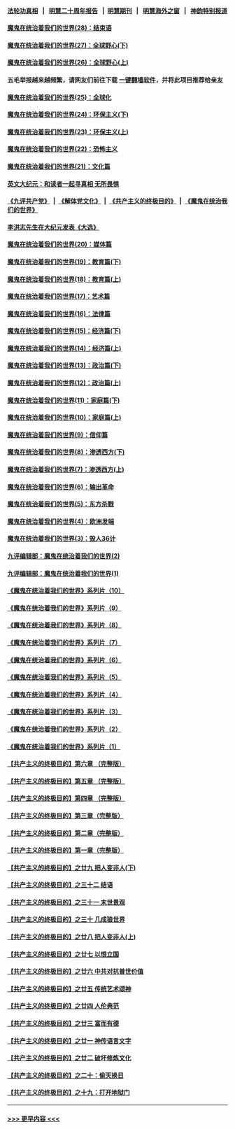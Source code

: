 #### [法轮功真相](https://github.com/gfw-breaker/truth/blob/master/README.md?t=0) &nbsp;&nbsp;|&nbsp;&nbsp; [明慧二十周年报告](https://github.com/gfw-breaker/mh-reports/blob/master/README.md?t=0) &nbsp;&nbsp;|&nbsp;&nbsp;[明慧期刊](https://github.com/gfw-breaker/mh-qikan) &nbsp;&nbsp;|&nbsp;&nbsp; [明慧海外之窗](https://github.com/gfw-breaker/mh-news/blob/master/README.md?t=0) &nbsp;&nbsp;|&nbsp;&nbsp; [神韵特别报道](https://github.com/gfw-breaker/mh-news/blob/master/shenyun.md?t=0)
#### [魔鬼在统治着我们的世界(28)：结束语](../pages/nsc422/n10936246.md?t=07132351) 
#### [魔鬼在统治着我们的世界(27)：全球野心(下)](../pages/nsc422/n10928319.md?t=07132351) 
#### [魔鬼在统治着我们的世界(26)：全球野心(上)](../pages/nsc422/n10900318.md?t=07132351) 
#### 五毛举报越来越频繁，请网友们前往下载 [一键翻墙软件](https://github.com/gfw-breaker/ssr-accounts)，并将此项目推荐给亲友
#### [魔鬼在统治着我们的世界(25)：全球化](../pages/nsc422/n10788205.md?t=07132351) 
#### [魔鬼在统治着我们的世界(24)：环保主义(下)](../pages/nsc422/n10695307.md?t=07132351) 
#### [魔鬼在统治着我们的世界(23)：环保主义(上)](../pages/nsc422/n10688613.md?t=07132351) 
#### [魔鬼在统治着我们的世界(22)：恐怖主义](../pages/nsc422/n10614727.md?t=07132351) 
#### [魔鬼在统治着我们的世界(21)：文化篇](../pages/nsc422/n10597706.md?t=07132351) 
#### [英文大纪元：和读者一起寻真相 无所畏惧](../pages/nsc422/n12542027.md?t=07132351) 
#### [《九评共产党》](https://github.com/begood0513/9ping.md/blob/master/README.md) &nbsp;|&nbsp; [《解体党文化》](../../../../jtdwh.md/blob/master/README.md)  &nbsp;|&nbsp; [《共产主义的终极目的》](../../../../gczydzjmd.md/blob/master/README.md) &nbsp;|&nbsp; [《魔鬼在统治我们的世界》](../../../../mgztzwmdsj.md/blob/master/README.md) 
#### [李洪志先生在大纪元发表《大选》](../pages/nsc422/n12534746.md?t=07132351) 
#### [魔鬼在统治着我们的世界(20)：媒体篇](../pages/nsc422/n10586579.md?t=07132351) 
#### [魔鬼在统治着我们的世界(19)：教育篇(下)](../pages/nsc422/n10564808.md?t=07132351) 
#### [魔鬼在统治着我们的世界(18)：教育篇(上)](../pages/nsc422/n10526970.md?t=07132351) 
#### [魔鬼在统治着我们的世界(17)：艺术篇](../pages/nsc422/n10499093.md?t=07132351) 
#### [魔鬼在统治着我们的世界(16)：法律篇](../pages/nsc422/n10485969.md?t=07132351) 
#### [魔鬼在统治着我们的世界(15)：经济篇(下)](../pages/nsc422/n10469975.md?t=07132351) 
#### [魔鬼在统治着我们的世界(14)：经济篇(上)](../pages/nsc422/n10457370.md?t=07132351) 
#### [魔鬼在统治着我们的世界(13)：政治篇(下)](../pages/nsc422/n10448270.md?t=07132351) 
#### [魔鬼在统治着我们的世界(12)：政治篇(上)](../pages/nsc422/n10444576.md?t=07132351) 
#### [魔鬼在统治着我们的世界(11)：家庭篇(下)](../pages/nsc422/n10440961.md?t=07132351) 
#### [魔鬼在统治着我们的世界(10)：家庭篇(上)](../pages/nsc422/n10435448.md?t=07132351) 
#### [魔鬼在统治着我们的世界(9)：信仰篇](../pages/nsc422/n10432159.md?t=07132351) 
#### [魔鬼在统治着我们的世界(8)：渗透西方(下)](../pages/nsc422/n10429603.md?t=07132351) 
#### [魔鬼在统治着我们的世界(7)：渗透西方(上)](../pages/nsc422/n10426013.md?t=07132351) 
#### [魔鬼在统治着我们的世界(6)：输出革命](../pages/nsc422/n10421536.md?t=07132351) 
#### [魔鬼在统治着我们的世界(5)：东方杀戮](../pages/nsc422/n10417707.md?t=07132351) 
#### [魔鬼在统治着我们的世界(4)：欧洲发端](../pages/nsc422/n10414890.md?t=07132351) 
#### [魔鬼在统治着我们的世界(3)：毁人36计](../pages/nsc422/n10411583.md?t=07132351) 
#### [九评编辑部：魔鬼在统治着我们的世界(2)](../pages/nsc422/n10410036.md?t=07132351) 
#### [九评编辑部：魔鬼在统治着我们的世界(1)](../pages/nsc422/n10406825.md?t=07132351) 
#### [《魔鬼在统治着我们的世界》系列片（10）](../pages/nsc422/n12292670.md?t=07132351) 
#### [《魔鬼在统治着我们的世界》系列片（9）](../pages/nsc422/n12290859.md?t=07132351) 
#### [《魔鬼在统治着我们的世界》系列片（8）](../pages/nsc422/n12287445.md?t=07132351) 
#### [《魔鬼在统治着我们的世界》系列片（7）](../pages/nsc422/n12283425.md?t=07132351) 
#### [《魔鬼在统治着我们的世界》系列片（6）](../pages/nsc422/n12282314.md?t=07132351) 
#### [《魔鬼在统治着我们的世界》系列片（5）](../pages/nsc422/n12281419.md?t=07132351) 
#### [《魔鬼在统治着我们的世界》系列片（4）](../pages/nsc422/n12274024.md?t=07132351) 
#### [《魔鬼在统治着我们的世界》系列片（3）](../pages/nsc422/n12271322.md?t=07132351) 
#### [《魔鬼在统治着我们的世界》系列片（2）](../pages/nsc422/n12269049.md?t=07132351) 
#### [《魔鬼在统治着我们的世界》系列片（1）](../pages/nsc422/n12267575.md?t=07132351) 
#### [【共产主义的终极目的】第六章 （完整版）](../pages/nsc422/n11428913.md?t=07132351) 
#### [【共产主义的终极目的】第五章 （完整版）](../pages/nsc422/n11428912.md?t=07132351) 
#### [【共产主义的终极目的】第四章 （完整版）](../pages/nsc422/n11428907.md?t=07132351) 
#### [【共产主义的终极目的】第三章（完整版）](../pages/nsc422/n11428848.md?t=07132351) 
#### [【共产主义的终极目的】第二章（完整版）](../pages/nsc422/n11428831.md?t=07132351) 
#### [【共产主义的终极目的】第一章（完整版）](../pages/nsc422/n11417651.md?t=07132351) 
#### [【共产主义的终极目的】之廿九 把人变非人(下)](../pages/nsc422/n11344140.md?t=07132351) 
#### [【共产主义的终极目的】之三十二 结语](../pages/nsc422/n11360535.md?t=07132351) 
#### [【共产主义的终极目的】之三十一 末世景观](../pages/nsc422/n11351129.md?t=07132351) 
#### [【共产主义的终极目的】之三十 几成狼世界](../pages/nsc422/n11348280.md?t=07132351) 
#### [【共产主义的终极目的】之廿八 把人变非人(上)](../pages/nsc422/n11340492.md?t=07132351) 
#### [【共产主义的终极目的】之廿七 以恨立国](../pages/nsc422/n11336944.md?t=07132351) 
#### [【共产主义的终极目的】之廿六 中共对抗普世价值](../pages/nsc422/n11324785.md?t=07132351) 
#### [【共产主义的终极目的】之廿五 传统艺术颂神](../pages/nsc422/n11296396.md?t=07132351) 
#### [【共产主义的终极目的】之廿四 人伦典范](../pages/nsc422/n11296397.md?t=07132351) 
#### [【共产主义的终极目的】之廿三 富而有德](../pages/nsc422/n11283598.md?t=07132351) 
#### [【共产主义的终极目的】之廿一 神传语言文字](../pages/nsc422/n11263265.md?t=07132351) 
#### [【共产主义的终极目的】之廿二 破坏修炼文化](../pages/nsc422/n11245728.md?t=07132351) 
#### [【共产主义的终极目的】之二十：偷天换日](../pages/nsc422/n11238846.md?t=07132351) 
#### [【共产主义的终极目的】之十九：打开地狱门](../pages/nsc422/n11206376.md?t=07132351) 

----
#### [ >>> 更早内容 <<< ](../indexes/nsc422-earlier.md)
